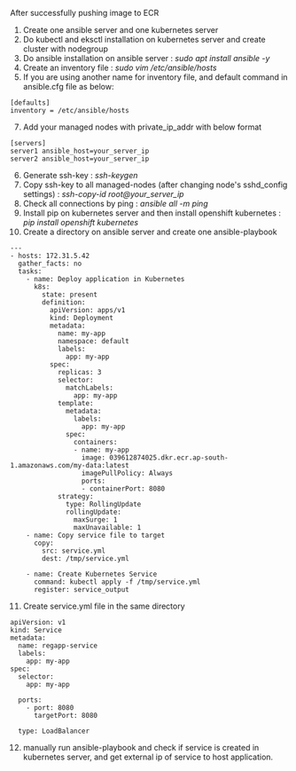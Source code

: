 After successfully pushing image to ECR

1. Create one ansible server and one kubernetes server
2. Do kubectl and eksctl installation on kubernetes server and create cluster with nodegroup
3. Do ansible installation on ansible server : *sudo apt install ansible -y*
4. Create an inventory file : *sudo vim /etc/ansible/hosts*
5. If you are using another name for inventory file, and default command in ansible.cfg file as below:
```
[defaults]
inventory = /etc/ansible/hosts
```
7. Add your managed nodes with private_ip_addr with below format
```
[servers]
server1 ansible_host=your_server_ip
server2 ansible_host=your_server_ip
```
6. Generate ssh-key : *ssh-keygen*
7. Copy ssh-key to all managed-nodes (after changing node's sshd_config settings) : *ssh-copy-id root@your_server_ip*
8. Check all connections by ping : *ansible all -m ping*
9. Install pip on kubernetes server and then install openshift kubernetes : *pip install openshift kubernetes*
10. Create a directory on ansible server and create one ansible-playbook
```
---
- hosts: 172.31.5.42
  gather_facts: no
  tasks:
    - name: Deploy application in Kubernetes
      k8s:
        state: present
        definition:
          apiVersion: apps/v1
          kind: Deployment
          metadata:
            name: my-app
            namespace: default
            labels:
              app: my-app
          spec:
            replicas: 3
            selector:
              matchLabels:
                app: my-app
            template:
              metadata:
                labels:
                  app: my-app
              spec:
                containers:
                - name: my-app
                  image: 039612874025.dkr.ecr.ap-south-1.amazonaws.com/my-data:latest
                  imagePullPolicy: Always
                  ports:
                  - containerPort: 8080
            strategy:
              type: RollingUpdate
              rollingUpdate:
                maxSurge: 1
                maxUnavailable: 1
    - name: Copy service file to target
      copy:
        src: service.yml
        dest: /tmp/service.yml
 
    - name: Create Kubernetes Service
      command: kubectl apply -f /tmp/service.yml
      register: service_output
```

11. Create service.yml file in the same directory
```
apiVersion: v1
kind: Service
metadata:
  name: regapp-service
  labels:
    app: my-app
spec:
  selector:
    app: my-app

  ports:
    - port: 8080
      targetPort: 8080

  type: LoadBalancer
```
12. manually run ansible-playbook and check if service is created in kubernetes server, and get external ip of service to host application.
